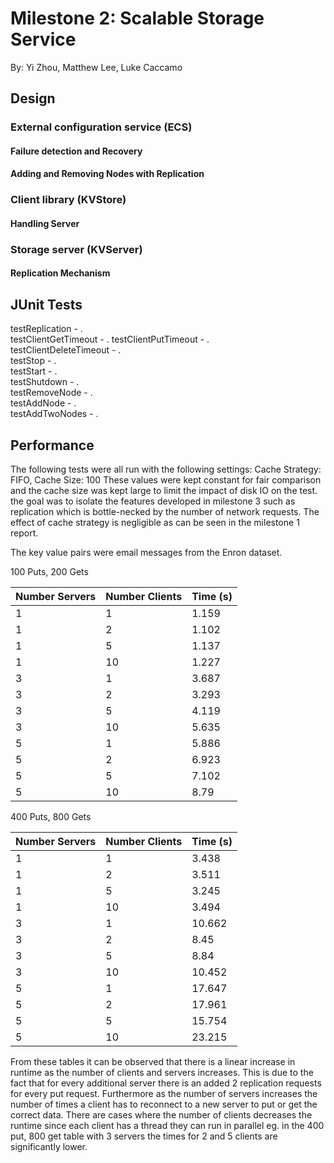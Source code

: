# Milestone 2: Scalable Storage Service
By: Yi Zhou, Matthew Lee, Luke Caccamo

## Design

### External configuration service (ECS)

#### Failure detection and Recovery

#### Adding and Removing Nodes with Replication

### Client library (KVStore)

#### Handling Server

### Storage server (KVServer)

#### Replication Mechanism

## JUnit Tests
testReplication - .  
testClientGetTimeout - .
testClientPutTimeout - .   
testClientDeleteTimeout - .     
testStop - .  
testStart - .  
testShutdown - .  
testRemoveNode - .  
testAddNode - .  
testAddTwoNodes - .
  
## Performance

The following tests were all run with the following settings: Cache Strategy: FIFO, Cache Size: 100
These values were kept constant for fair comparison and the cache size was kept large to limit the impact of
disk IO on the test. the goal was to isolate the features developed in milestone 3 such as replication which
is bottle-necked by the number of network requests. The effect of cache strategy is negligible as can be seen in
the milestone 1 report.

The key value pairs were email messages from the Enron dataset.

100 Puts, 200 Gets

| Number Servers | Number Clients | Time (s) |
|----------------|----------------|----------|
| 1              | 1              | 1.159    |
| 1              | 2              | 1.102    |
| 1              | 5              | 1.137    |
| 1              | 10             | 1.227    |
| 3              | 1              | 3.687    |
| 3              | 2              | 3.293    |
| 3              | 5              | 4.119    |
| 3              | 10             | 5.635    |
| 5              | 1              | 5.886    |
| 5              | 2              | 6.923    |
| 5              | 5              | 7.102    |
| 5              | 10             | 8.79     |

400 Puts, 800 Gets

| Number Servers | Number Clients | Time (s) |
|----------------|----------------|----------|
| 1              | 1              | 3.438    |
| 1              | 2              | 3.511    |
| 1              | 5              | 3.245    |
| 1              | 10             | 3.494    |
| 3              | 1              | 10.662   |
| 3              | 2              | 8.45     |
| 3              | 5              | 8.84     |
| 3              | 10             | 10.452   |
| 5              | 1              | 17.647   |
| 5              | 2              | 17.961   |
| 5              | 5              | 15.754   |
| 5              | 10             | 23.215   |

From these tables it can be observed that there is a linear increase in runtime as the number of clients 
and servers increases. This is due to the fact that for every additional server there is an added 2 replication
requests for every put request. Furthermore as the number of servers increases the number of times a 
client has to reconnect to a new server to put or get the correct data. There are cases where the number of clients decreases
the runtime since each client has a thread they can run in parallel eg. in the 400 put, 800 get table with 3 servers the times
for 2 and 5 clients are significantly lower.